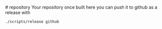 # repository
Your repository once built here you can push it to github as a release with

    ./scripts/release github

